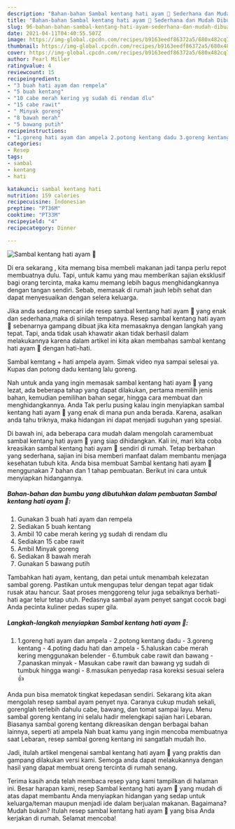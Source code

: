 ```yaml
---
description: "Bahan-bahan Sambal kentang hati ayam 🐔 Sederhana dan Mudah Dibuat"
title: "Bahan-bahan Sambal kentang hati ayam 🐔 Sederhana dan Mudah Dibuat"
slug: 96-bahan-bahan-sambal-kentang-hati-ayam-sederhana-dan-mudah-dibuat
date: 2021-04-11T04:40:55.507Z
image: https://img-global.cpcdn.com/recipes/b9163eedf86372a5/680x482cq70/sambal-kentang-hati-ayam-🐔-foto-resep-utama.jpg
thumbnail: https://img-global.cpcdn.com/recipes/b9163eedf86372a5/680x482cq70/sambal-kentang-hati-ayam-🐔-foto-resep-utama.jpg
cover: https://img-global.cpcdn.com/recipes/b9163eedf86372a5/680x482cq70/sambal-kentang-hati-ayam-🐔-foto-resep-utama.jpg
author: Pearl Miller
ratingvalue: 4
reviewcount: 15
recipeingredient:
- "3 buah hati ayam dan rempela"
- "5 buah kentang"
- "10 cabe merah kering yg sudah di rendam dlu"
- "15 cabe rawit"
- " Minyak goreng"
- "8 bawah merah"
- "5 bawang putih"
recipeinstructions:
- "1.goreng hati ayam dan ampela 2.potong kentang dadu 3.goreng kentang 4.poting dadu hati dan ampela 5.haluskan cabe merah kering menggunakan belender 6.tumbuk cabe rawit dan bawang 7.panaskan minyak Masukan cabe rawit dan bawang yg sudah di tumbuk hingga wangi 8.masukan penyedap rasa koreksi sesuai selera👍"
categories:
- Resep
tags:
- sambal
- kentang
- hati

katakunci: sambal kentang hati 
nutrition: 159 calories
recipecuisine: Indonesian
preptime: "PT36M"
cooktime: "PT33M"
recipeyield: "4"
recipecategory: Dinner

---
```



![Sambal kentang hati ayam 🐔](https://img-global.cpcdn.com/recipes/b9163eedf86372a5/680x482cq70/sambal-kentang-hati-ayam-🐔-foto-resep-utama.jpg)

Di era  sekarang , kita memang bisa membeli makanan jadi tanpa perlu repot membuatnya dulu. Tapi, untuk kamu yang mau memberikan sajian eksklusif bagi orang tercinta, maka kamu memang lebih bagus menghidangkannya dengan tangan sendiri. Sebab, memasak di rumah jauh lebih sehat dan dapat menyesuaikan dengan selera keluarga.

Jika anda sedang mencari ide resep sambal kentang hati ayam 🐔 yang enak dan sederhana,maka di sinilah tempatnya. Resep sambal kentang hati ayam 🐔  sebenarnya gampang dibuat jika kita memasaknya dengan langkah yang tepat. Tapi, anda tidak usah khawatir akan tidak berhasil dalam melakukannya 
karena dalam artikel ini kita akan membahas sambal kentang hati ayam 🐔 dengan hati-hati.  

Sambal kemtang + hati ampela ayam. Simak video nya sampai selesai ya. Kupas dan potong dadu kentang lalu goreng.

Nah untuk anda yang ingin memasak sambal kentang hati ayam 🐔 yang lezat, ada beberapa tahap yang dapat dilakukan, pertama memilih jenis bahan, kemudian pemilihan bahan segar, hingga cara membuat dan menghidangkannya. Anda Tak perlu pusing kalau ingin menyiapkan sambal kentang hati ayam 🐔 yang enak di mana pun anda berada. Karena, asalkan anda  tahu triknya, maka hidangan ini dapat menjadi suguhan yang spesial.

Di bawah ini, ada beberapa cara mudah dalam mengolah caramembuat sambal kentang hati ayam 🐔 yang siap dihidangkan. Kali ini, mari kita coba kreasikan sambal kentang hati ayam 🐔 sendiri di rumah. Tetap berbahan yang sederhana, sajian ini bisa memberi manfaat dalam membantu menjaga kesehatan tubuh kita. Anda bisa membuat Sambal kentang hati ayam 🐔 menggunakan 7 bahan dan 1 tahap pembuatan. Berikut ini cara untuk menyiapkan hidangannya.

<!--inarticleads1-->

##### Bahan-bahan dan bumbu yang dibutuhkan dalam pembuatan Sambal kentang hati ayam 🐔:

1. Gunakan 3 buah hati ayam dan rempela
1. Sediakan 5 buah kentang
1. Ambil 10 cabe merah kering yg sudah di rendam dlu
1. Sediakan 15 cabe rawit
1. Ambil  Minyak goreng
1. Sediakan 8 bawah merah
1. Gunakan 5 bawang putih


Tambahkan hati ayam, kentang, dan petai untuk menambah kelezatan sambal goreng. Pastikan untuk mengupas telur dengan tepat agar tidak rusak atau hancur. Saat proses menggoreng telur juga sebaiknya berhati-hati agar telur tetap utuh. Pedasnya sambal ayam penyet sangat cocok bagi Anda pecinta kuliner pedas super gila. 

<!--inarticleads2-->

##### Langkah-langkah menyiapkan Sambal kentang hati ayam 🐔:

1. 1.goreng hati ayam dan ampela - 2.potong kentang dadu - 3.goreng kentang - 4.poting dadu hati dan ampela - 5.haluskan cabe merah kering menggunakan belender - 6.tumbuk cabe rawit dan bawang - 7.panaskan minyak - Masukan cabe rawit dan bawang yg sudah di tumbuk hingga wangi - 8.masukan penyedap rasa koreksi sesuai selera👍


Anda pun bisa mematok tingkat kepedasan sendiri. Sekarang kita akan mengolah resep sambal ayam penyet nya. Caranya cukup mudah sekali, gorenglah terlebih dahulu cabe, bawang, dan tomat sampai layu. Menu sambal goreng kentang ini selalu hadir melengkapi sajian hari Lebaran. Biasanya sambal goreng kentang dikreasikan dengan berbagai bahan lainnya, seperti ati ampela Nah buat kamu yang ingin mencoba membuatnya saat Lebaran, resep sambal goreng kentang ini sangatlah mudah lho. 

Jadi, itulah artikel mengenai  sambal kentang hati ayam 🐔  yang praktis dan gampang dilakukan versi kami. Semoga anda dapat melakukannya dengan hasil yang dapat membuat oreng tercinta di rumah senang. 

Terima kasih anda telah membaca resep yang kami tampilkan di halaman ini. Besar harapan kami, resep  Sambal kentang hati ayam 🐔 yang mudah di atas dapat membantu Anda menyiapkan hidangan yang sedap untuk keluarga/teman maupun menjadi ide dalam berjualan makanan. Bagaimana? Mudah bukan? Itulah resep sambal kentang hati ayam 🐔 yang bisa Anda kerjakan di rumah. Selamat mencoba!

